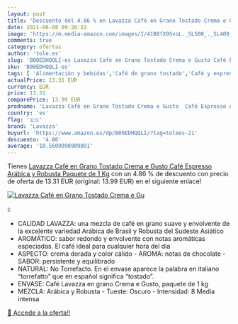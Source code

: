 ```yaml
---
layout: post
title: 'Descuento del 4.86 % en Lavazza Café en Grano Tostado Crema e Gu'
date: 2021-06-08 09:28:22
image: 'https://m.media-amazon.com/images/I/41B8fX9SvoL._SL500_._SL400_.jpg'
comments: true
category: ofertas
author: 'tole.es'
slug: 'B00EDHQQLI-es Lavazza Café en Grano Tostado Crema e Gusto Café Espresso...'
sku: 'B00EDHQQLI-es'
tags: [ 'Alimentación y bebidas','Café de grano tostado','Café y expreso','Café, té y bebidas','café','lavazza', ]
actualPrice: 13.31 EUR
currency: EUR
price: 13.31
comparePrice: 13.99 EUR
prodname: 'Lavazza Café en Grano Tostado Crema e Gusto  Café Espresso Arábica y Robusta  Paquete de 1 Kg'
country: 'es'
flag: '🇪🇸'
brand: 'Lavazza'
buyurl: 'https://www.amazon.es/dp/B00EDHQQLI/?tag=tolees-21'
descuento: '4.86'
average: '10.5609090909091'
---
```


Tienes [Lavazza Café en Grano Tostado Crema e Gusto  Café Espresso Arábica y Robusta  Paquete de 1 Kg](https://www.amazon.es/dp/B00EDHQQLI/?tag=tolees-21) con un 4.86 % de descuento con precio de oferta de 13.31 EUR (original: 13.99 EUR) en el siguiente enlace!

[![Lavazza Café en Grano Tostado Crema e Gu](https://m.media-amazon.com/images/I/41B8fX9SvoL._SL500_._SL400_.jpg)](https://www.amazon.es/dp/B00EDHQQLI/?tag=tolees-21)

ℹ️:

- CALIDAD LAVAZZA: una mezcla de café en grano suave y envolvente de la excelente variedad Arábica de Brasil y Robusta del Sudeste Asiático
- AROMÁTICO: sabor redondo y envolvente con notas aromáticas especiadas. El café ideal para cualquier hora del día
- ASPECTO: crema dorada y color cálido - AROMA: notas de chocolate - SABOR: persistente y equilibrado
- NATURAL: No Torrefacto. En el envase aparece la palabra en italiano “torrefatto” que en español significa “tostado”.
- ENVASE: Café Lavazza en grano Crema e Gusto, paquete de 1 kg
- MEZCLA: Arábica y Robusta - Tueste: Oscuro - Intensidad: 8 Media intensa

[🛒 Accede a la oferta!!](https://www.amazon.es/dp/B00EDHQQLI/?tag=tolees-21)
